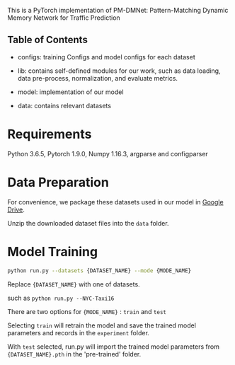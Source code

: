 This is a PyTorch implementation of PM-DMNet: Pattern-Matching Dynamic Memory Network for Traffic Prediction

## Table of Contents

* configs: training Configs and model configs for each dataset

* lib: contains self-defined modules for our work, such as data loading, data pre-process, normalization, and evaluate metrics.

* model: implementation of our model
  
* data: contains relevant datasets

# Requirements

Python 3.6.5, Pytorch 1.9.0, Numpy 1.16.3, argparse and configparser

# Data Preparation

For convenience, we package these datasets used in our model in [Google Drive](https://drive.google.com/file/d/1Q8boyeVNmZTz_HASN_57qd9wX1JZeGem/view?usp=sharing).

Unzip the downloaded dataset files into the `data` folder.

# Model Training
```bash
python run.py --datasets {DATASET_NAME} --mode {MODE_NAME}
```
Replace `{DATASET_NAME}` with one of datasets.

such as `python run.py --NYC-Taxi16 `

There are two options for `{MODE_NAME}` : `train` and `test`

Selecting `train` will retrain the model and save the trained model parameters and records in the `experiment` folder.

With `test` selected, run.py will import the trained model parameters from `{DATASET_NAME}.pth` in the 'pre-trained' folder.
